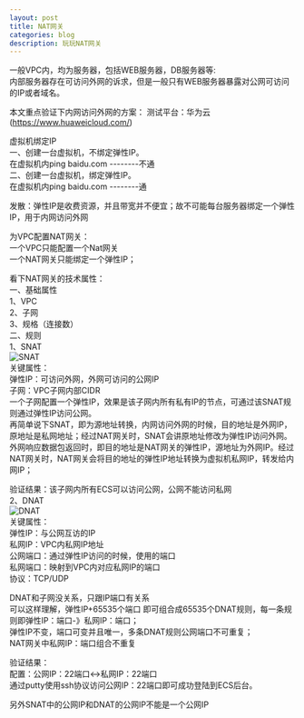 ```yaml
---
layout: post
title: NAT网关
categories: blog
description: 玩玩NAT网关
---
```


一般VPC内，均为服务器，包括WEB服务器，DB服务器等:  
内部服务器存在可访问外网的诉求，但是一般只有WEB服务器暴露对公网可访问的IP或者域名。

本文重点验证下内网访问外网的方案：
测试平台：华为云(https://www.huaweicloud.com/)

虚拟机绑定IP  
一、创建一台虚拟机，不绑定弹性IP。  
在虚拟机内ping baidu.com       --------不通  
二、创建一台虚拟机，绑定弹性IP。  
在虚拟机内ping baidu.com       --------通  

发散：弹性IP是收费资源，并且带宽并不便宜；故不可能每台服务器绑定一个弹性IP，用于内网访问外网


为VPC配置NAT网关：  
一个VPC只能配置一个Nat网关  
一个NAT网关只能绑定一个弹性IP；  


看下NAT网关的技术属性：  
一、基础属性  
1、VPC  
2、子网  
3、规格（连接数）  
二、规则  
1、SNAT  
![SNAT](https://github.com/XiaoDongZhi/XiaoDongZhi.github.io/blob/master/images/pubcloud/natsnat.jpg)  
   关键属性：  
   弹性IP：可访问外网，外网可访问的公网IP  
   子网：VPC子网内部CIDR  
   一个子网配置一个弹性IP，效果是该子网内所有私有IP的节点，可通过该SNAT规则通过弹性IP访问公网。  
   再简单说下SNAT，即为源地址转换，内网访问外网的时候，目的地址是外网IP，原地址是私网地址；经过NAT网关时，SNAT会讲原地址修改为弹性IP访问外网。  
   外网响应数据包返回时，即目的地址是NAT网关的弹性IP，源地址为外网IP。经过NAT网关时，NAT网关会将目的地址的弹性IP地址转换为虚拟机私网IP，转发给内网IP；  

   验证结果：该子网内所有ECS可以访问公网，公网不能访问私网  
2、DNAT  
![DNAT](https://github.com/XiaoDongZhi/XiaoDongZhi.github.io/blob/master/images/pubcloud/natdnat.jpg)  
   关键属性：  
   弹性IP：与公网互访的IP  
   私网IP：VPC内私网IP地址  
   公网端口：通过弹性IP访问的时候，使用的端口  
   私网端口：映射到VPC内对应私网IP的端口  
   协议：TCP/UDP  
   
   DNAT和子网没关系，只跟IP端口有关系  
   可以这样理解，弹性IP+65535个端口  即可组合成65535个DNAT规则，每一条规则即弹性IP：端口-》私网IP：端口；  
   弹性IP不变，端口可变并且唯一，多条DNAT规则公网端口不可重复；  
   NAT网关中私网IP：端口组合不重复  

   验证结果：  
   配置：公网IP：22端口<->私网IP：22端口  
   通过putty使用ssh协议访问公网IP：22端口即可成功登陆到ECS后台。  


另外SNAT中的公网IP和DNAT的公网IP不能是一个公网IP




